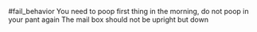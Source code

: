 #fail_behavior 
You need to poop first thing in the morning, do not poop in your pant again 
The mail box should not be upright but down 
